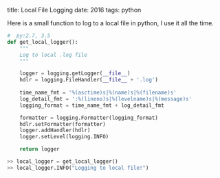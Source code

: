 title: Local File Logging
date: 2016
tags: python

Here is a small function to log to a local file in python, 
I use it all the time.

```python
#  py:2.7, 3.5
def get_local_logger():
    """
    Log to local .log file
    """

    logger = logging.getLogger(__file__)
    hdlr = logging.FileHandler(__file__ + '.log')
    
    time_name_fmt = '%(asctime)s|%(name)s|%(filename)s'
    log_detail_fmt = ':%(lineno)s|%(levelname)s|%(message)s'
    logging_format = time_name_fmt + log_detail_fmt

    formatter = logging.Formatter(logging_format)
    hdlr.setFormatter(formatter)
    logger.addHandler(hdlr)
    logger.setLevel(logging.INFO)

    return logger
```

```python
>> local_logger = get_local_logger()
>> local_logger.INFO("Logging to local file!")
```
